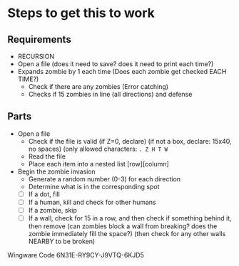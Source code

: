 # Steps to get this to work

## Requirements

- RECURSION
- Open a file (does it need to save? does it need to print each time?)
- Expands zombie by 1 each time (Does each zombie get checked EACH TIME?)
  - Check if there are any zombies (Error catching)
  - Checks if 15 zombies in line (all directions) and defense
  
## Parts

- Open a file
  - Check if the file is valid (if Z=0, declare) (if not a box, declare: 15x40, no spaces) (only allowed characters: ```. Z H T W```
  - Read the file
  - Place each item into a nested list [row][column]
- Begin the zombie invasion
  - Generate a random number (0-3) for each direction
  - Determine what is in the corresponding spot
  - [ ] If a dot, fill
  - [ ] If a human, kill and check for other humans
  - [ ] If a zombie, skip
  - [ ] If a wall, check for 15 in a row, and then check if something behind it, then remove (can zombies block a wall from breaking? does the zombie immediately fill the space?) (then check for any other walls NEARBY to be broken)
  
Wingware Code 6N31E-RY9CY-J9VTQ-6KJD5
